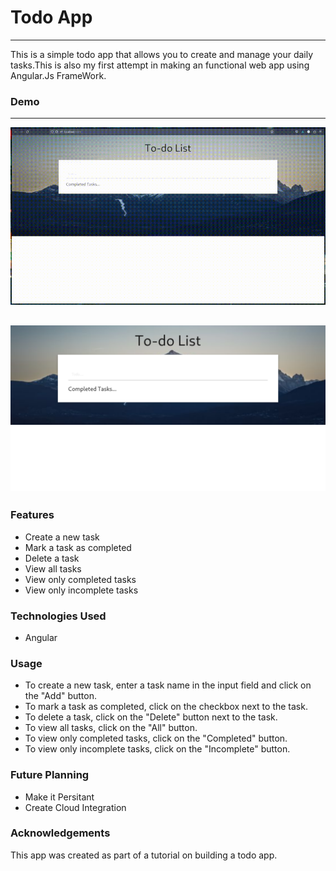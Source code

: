 # Todo App 
---
This is a simple todo app that allows you to create and manage your daily tasks.This is also my first attempt in making an functional web app using Angular.Js FrameWork. 

### Demo 
---
![caption](SS.gif)

![SS](SS.png)
---
### Features 

- Create a new task
- Mark a task as completed
- Delete a task
- View all tasks
- View only completed tasks
- View only incomplete tasks

### Technologies Used 

- Angular

### Usage 

- To create a new task, enter a task name in the input field and click on the "Add" button.
- To mark a task as completed, click on the checkbox next to the task.
- To delete a task, click on the "Delete" button next to the task.
- To view all tasks, click on the "All" button.
- To view only completed tasks, click on the "Completed" button.
- To view only incomplete tasks, click on the "Incomplete" button.

### Future Planning 

- Make it Persitant
- Create Cloud Integration

### Acknowledgements 

This app was created as part of a tutorial on building a todo app.
